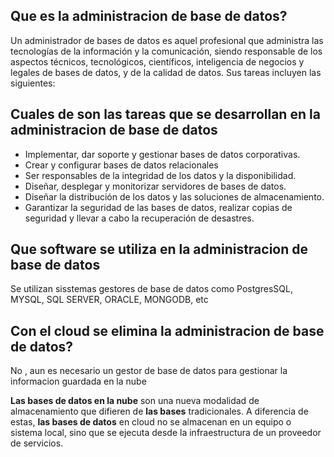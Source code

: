 ## Que es la administracion de base de datos?
Un administrador de bases de datos es aquel profesional que administra las tecnologías de la información y la comunicación, siendo responsable de los aspectos técnicos, tecnológicos, científicos, inteligencia de negocios y legales de bases de datos, y de la calidad de datos. Sus tareas incluyen las siguientes:

## Cuales de son las tareas que se desarrollan en la administracion de base de datos

-   Implementar, dar soporte y gestionar bases de datos corporativas.
-   Crear y configurar bases de datos relacionales
-   Ser responsables de la integridad de los datos y la disponibilidad.
-   Diseñar, desplegar y monitorizar servidores de bases de datos.
-   Diseñar la distribución de los datos y las soluciones de almacenamiento.
-   Garantizar la seguridad de las bases de datos, realizar copias de seguridad y llevar a cabo la recuperación de desastres.

## Que software se utiliza en la administracion de base de datos
Se utilizan sisstemas gestores de base de datos como PostgresSQL, MYSQL, SQL SERVER, ORACLE, MONGODB, etc

## Con el cloud se elimina la administracion de base de datos?
No , aun es necesario un gestor de base de datos para gestionar la informacion guardada en la nube

**Las bases de datos en la nube** son una nueva modalidad de almacenamiento que difieren de **las bases** tradicionales. A diferencia de estas, **las bases de datos** en cloud no se almacenan en un equipo o sistema local, sino que se ejecuta desde la infraestructura de un proveedor de servicios.

